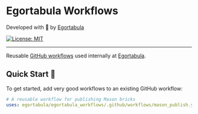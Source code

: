 # Egortabula Workflows

Developed with 💙 by [Egortabula][egor_tabula_website_link]

[![License: MIT][license_badge]][license_link]

---

Reusable [GitHub workflows][github_workflows_link] used internally at [Egortabula][egor_tabula_website_link].


## Quick Start 🚀

To get started, add very good workflows to an existing GitHub workflow:

```yaml
# A reusable workflow for publishing Mason bricks
uses: egortabula/egortabula_workflows/.github/workflows/mason_publish.yml@v1
```


[github_workflows_link]: https://docs.github.com/en/actions/learn-github-actions/workflow-syntax-for-github-actions
[license_badge]: https://img.shields.io/badge/license-MIT-blue.svg
[license_link]: https://opensource.org/licenses/MIT

[egor_tabula_website_link]: https://egortabula.dev